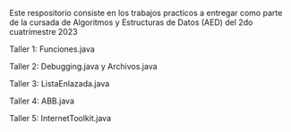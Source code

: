  Este respositorio consiste en los trabajos practicos a entregar como parte de la cursada de Algoritmos y Estructuras de Datos (AED) del 2do cuatrimestre 2023

 Taller 1: Funciones.java

 Taller 2: Debugging.java y Archivos.java

 Taller 3: ListaEnlazada.java
 
 Taller 4: ABB.java
 
 Taller 5: InternetToolkit.java
 
